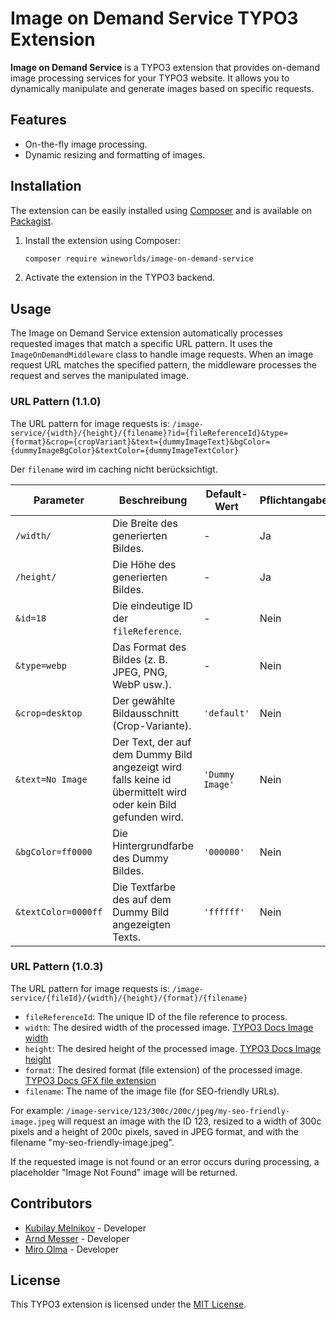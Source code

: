 # Image on Demand Service TYPO3 Extension

**Image on Demand Service** is a TYPO3 extension that provides on-demand image processing services for your TYPO3 website. It allows you to dynamically manipulate and generate images based on specific requests.

## Features

- On-the-fly image processing.
- Dynamic resizing and formatting of images.

## Installation

The extension can be easily installed using [Composer](https://getcomposer.org/) and is available on [Packagist](https://packagist.org/packages/wineworlds/image-on-demand-service).

1. Install the extension using Composer:
   ```bash
   composer require wineworlds/image-on-demand-service
   ```
2. Activate the extension in the TYPO3 backend.

## Usage

The Image on Demand Service extension automatically processes requested images that match a specific URL pattern. It uses the `ImageOnDemandMiddleware` class to handle image requests. When an image request URL matches the specified pattern, the middleware processes the request and serves the manipulated image.

### URL Pattern (1.1.0)

The URL pattern for image requests is: `/image-service/{width}/{height}/{filename}?id={fileReferenceId}&type={format}&crop={cropVariant}&text={dummyImageText}&bgColor={dummyImageBgColor}&textColor={dummyImageTextColor}`

Der `filename` wird im caching nicht berücksichtigt.

| Parameter      | Beschreibung                                       | Default-Wert  | Pflichtangabe |
|----------------------|---------------------------------------------------|---------------|---------------|
| `/width/`              | Die Breite des generierten Bildes.               | -             | Ja            |
| `/height/`             | Die Höhe des generierten Bildes.                 | -             | Ja            |
| `&id=18`                 | Die eindeutige ID der `fileReference`.            | -             | Nein          |
| `&type=webp`               | Das Format des Bildes (z. B. JPEG, PNG, WebP usw.).| -             | Nein          |
| `&crop=desktop`               | Der gewählte Bildausschnitt (Crop-Variante).      | `'default'`   | Nein          |
| `&text=No Image`               | Der Text, der auf dem Dummy Bild angezeigt wird falls keine id übermittelt wird oder kein Bild gefunden wird. | `'Dummy Image'` | Nein      |
| `&bgColor=ff0000`            | Die Hintergrundfarbe des Dummy Bildes. | `'000000'` | Nein        |
| `&textColor=0000ff`          | Die Textfarbe des auf dem Dummy Bild angezeigten Texts. | `'ffffff'` | Nein        |

### URL Pattern (1.0.3)

The URL pattern for image requests is: `/image-service/{fileId}/{width}/{height}/{format}/{filename}`

- `fileReferenceId`: The unique ID of the file reference to process.
- `width`: The desired width of the processed image. [TYPO3 Docs Image width](https://docs.typo3.org/m/typo3/reference-typoscript/main/en-us/Functions/Imgresource.html#width)
- `height`: The desired height of the processed image. [TYPO3 Docs Image height](https://docs.typo3.org/m/typo3/reference-typoscript/main/en-us/Functions/Imgresource.html#height)
- `format`: The desired format (file extension) of the processed image. [TYPO3 Docs GFX file extension](https://docs.typo3.org/m/typo3/reference-coreapi/main/en-us/Configuration/Typo3ConfVars/GFX.html#imagefile-ext)
- `filename`: The name of the image file (for SEO-friendly URLs).

For example: `/image-service/123/300c/200c/jpeg/my-seo-friendly-image.jpeg` will request an image with the ID 123, resized to a width of 300c pixels and a height of 200c pixels, saved in JPEG format, and with the filename "my-seo-friendly-image.jpeg".

If the requested image is not found or an error occurs during processing, a placeholder "Image Not Found" image will be returned.

## Contributors

- [Kubilay Melnikov](https://www.wineworlds.de/team#kubilay_melnikov) - Developer
- [Arnd Messer](https://www.wineworlds.de/team#arnd_messer) - Developer
- [Miro Olma](https://www.wineworlds.de/team#miro_olma) - Developer

## License

This TYPO3 extension is licensed under the [MIT License](LICENSE).
